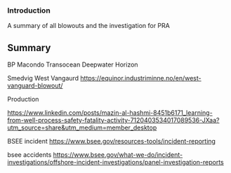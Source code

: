 ### Introduction

A summary of all blowouts and the investigation for PRA

## Summary

BP 
Macondo
Transocean Deepwater Horizon

Smedvig West Vangaurd 
https://equinor.industriminne.no/en/west-vanguard-blowout/



Production

https://www.linkedin.com/posts/mazin-al-hashmi-8451b6171_learning-from-well-process-safety-fatality-activity-7120403534017089536-JXaa?utm_source=share&utm_medium=member_desktop

BSEE incident
https://www.bsee.gov/resources-tools/incident-reporting

bsee accidents
https://www.bsee.gov/what-we-do/incident-investigations/offshore-incident-investigations/panel-investigation-reports

